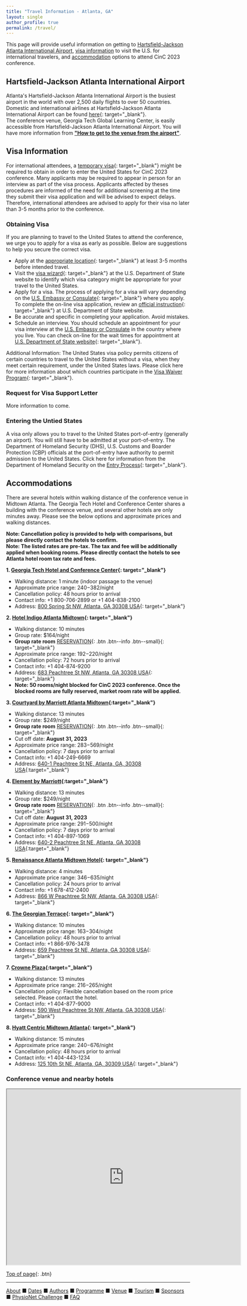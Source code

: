 ```yaml
---
title: "Travel Information - Atlanta, GA"
layout: single
author_profile: true
permalink: /travel/
---
```

<a name="top"></a>
This page will provide useful information on getting to [Hartsfield-Jackson Atlanta International Airport](#airport), [visa information](../travel/#visa) to visit the U.S. for international travelers, and [accommodation](#hotel) options to attend CinC 2023 conference. 

## <a name="airport"></a>Hartsfield-Jackson Atlanta International Airport
Atlanta's Hartsfield-Jackson Atlanta International Airport is the busiest airport in the world with over 2,500 daily flights to over 50 countries. Domestic and international airlines at Hartsfield-Jackson Atlanta International Airport can be found [here](https://www.atl.com/passenger-information/airlines-at-atl/){: target="_blank"}.\
The conference venue, Georgia Tech Global Learning Center, is easily accessible from Hartsfield-Jackson Atlanta International Airport. You will have more information from **["How to get to the venue from the airport"](../venue/#airport)**.


## <a name="visa"></a>Visa Information
For international attendees, a [temporary visa](https://travel.state.gov/content/travel/en/us-visas/tourism-visit/visitor.html){: target="_blank"} might be required to obtain in order to enter the United States for CinC 2023 conference. Many applicants may be required to appear in person for an interview as part of the visa process. Applicants affected by theses procedures are informed of the need for additional screening at the time they submit their visa application and will be advised to expect delays. Therefore, international attendees are advised to apply for their visa no later than 3-5 months prior to the conference.

### Obtaining Visa
If you are planning to travel to the United States to attend the conference, we urge you to apply for a visa as early as possible. Below are suggestions to help you secure the correct visa.
* Apply at the [appropriate location](https://www.usembassy.gov/){: target="_blank"} at least 3-5 months before intended travel.
* Visit the [visa wizard](https://travel.state.gov/content/travel/en/us-visas/visa-information-resources/wizard.html){: target="_blank"} at the U.S. Department of State website to identify which visa category might be appropriate for your travel to the United States.
* Apply for a visa. The process of applying for a visa will vary depending on the [U.S. Embassy or Consulate](https://www.usembassy.gov/){: target="_blank"} where you apply. To complete the on-line visa application, review an [official instruction](https://travel.state.gov/content/travel/en/us-visas/tourism-visit/visitor.html){: target="_blank"} at U.S. Department of State website.
* Be accurate and specific in completing your application. Avoid mistakes.
* Schedule an interview. You should schedule an appointment for your visa interview at the [U.S. Embassy or Consulate](https://www.usembassy.gov/) in the country where you live. You can check on-line for the wait times for appointment at [U.S. Department of State website](https://travel.state.gov/content/travel/en/us-visas/visa-information-resources/wait-times.html){: target="_blank"}.

Additional Information: The United States visa policy permits citizens of certain countries to travel to the United States without a visa, when they meet certain requirement, under the United States laws. Please click here for more information about which countries participate in the [Visa Waiver Program](https://travel.state.gov/content/travel/en/us-visas/tourism-visit/visa-waiver-program.html){: target="_blank"}.

### Request for Visa Support Letter
More information to come.

### Entering the Untied States
A visa only allows you to travel to the United States port-of-entry (generally an airport). You will still have to be admitted at your port-of-entry. The Department of Homeland Security (DHS), U.S. Customs and Boarder Protection (CBP) officials at the port-of-entry have authority to permit admission to the United States. Click here for information from the Department of Homeland Security on the [Entry Process](https://www.cbp.gov/travel/international-visitors){: target="_blank"}.

## <a name="hotel"></a>Accommodations 

There are several hotels within walking distance of the conference venue in Midtown Atlanta. The Georgia Tech Hotel and Conference Center shares a building with the conference venue, and several other hotels are only minutes away. Please see the below options and approximate prices and walking distances.

**Note: Cancellation policy is provided to help with comparisons, but please directly contact the hotels to confirm.**\
**Note: The listed rates are pre-tax. The tax and fee will be additionally applied when booking rooms. Please directly contact the hotels to see Atlanta hotel room tax rate and fees.**

**1. [Georgia Tech Hotel and Conference Center](https://www.gatechhotel.com/){: target="_blank"}**
- Walking distance: 1 minute (indoor passage to the venue)
- Approximate price range: $240-$382/night
- Cancellation policy: 48 hours prior to arrival
- Contact info: +1 800-706-2899 or +1 404-838-2100
- Address: [800 Spring St NW, Atlanta, GA 30308 USA](https://goo.gl/maps/FZeSqLFdUqfL5UyLA){: target="_blank"}

**2. [Hotel Indigo Atlanta Midtown](https://www.ihg.com/hotelindigo/hotels/us/en/atlanta/atlfx/hoteldetail?cm_mmc=GoogleMaps-_-IN-_-US-_-ATLFX){: target="_blank"}**
- Walking distance: 10 minutes
- Group rate: $164/night
- **Group rate room** [RESERVATION](https://www.ihg.com/hotelindigo/hotels/us/en/atlanta/atlfx/hoteldetail?fromRedirect=true&qSrt=sBR&qIta=99801505&icdv=99801505&qSlH=ATLFX&qGrpCd=CC3&setPMCookies=true&qSHBrC=IN&qDest=683+Peachtree+Street%2C+NE%2C+Atlanta%2C+GA%2C+US&srb_u=1){: .btn .btn--info .btn--small}{: target="_blank"}
- Approximate price range: $192-$220/night
- Cancellation policy: 72 hours prior to arrival
- Contact info: +1 404-874-9200
- Address: [683 Peachtree St NW, Atlanta, GA 30308 USA](https://goo.gl/maps/iWiCCkUTxoK5R9mTA){: target="_blank"}
- **Note: 50 rooms/night blocked for CinC 2023 conference. Once the blocked rooms are fully reserved, market room rate will be applied.**

**3. [Courtyard by Marriott Atlanta Midtown](https://www.marriott.com/en-us/hotels/atlyc-courtyard-atlanta-midtown/overview/){:target="_blank"}**
- Walking distance: 13 minutes
- Group rate: $249/night
- **Group rate room** [RESERVATION](https://www.marriott.com/event-reservations/reservation-link.mi?id=1675183539748&key=GRP&app=resvlink){: .btn .btn--info .btn--small}{: target="_blank"}
- Cut off date: **August 31, 2023**
- Approximate price range: $283-$569/night
- Cancellation policy: 7 days prior to arrival
- Contact info: +1 404-249-6669
- Address: [640-1 Peachtree St NE, Atlanta, GA, 30308 USA](https://goo.gl/maps/KMgHKk1qdGagzqc17){:target="_blank"}

**4. [Element by Marriott](https://www.marriott.com/en-us/hotels/atlle-element-atlanta-midtown/overview/){:target="_blank"}**
- Walking distance: 13 minutes
- Group rate: $249/night
- **Group rate room** [RESERVATION](https://www.marriott.com/event-reservations/reservation-link.mi?id=1675183539748&key=GRP&app=resvlink){: .btn .btn--info .btn--small}{: target="_blank"}
- Cut off date: **August 31, 2023**
- Approximate price range: $291-$500/night
- Cancellation policy: 7 days prior to arrival 
- Contact info: +1 404-897-1069
- Address: [640-2 Peachtree St NE, Atlanta, GA 30308 USA](https://goo.gl/maps/q4Dx5YC7WXmKjKR69){:target="_blank"}

**5. [Renaissance Atlanta Midtown Hotel](https://www.marriott.com/en-us/hotels/atlbd-renaissance-atlanta-midtown-hotel/overview/){: target="_blank"}**
- Walking distance: 4 minutes
- Approximate price range: $346-$635/night
- Cancellation policy: 24 hours prior to arrival
- Contact info: +1 678-412-2400
- Address: [866 W Peachtree St NW, Atlanta, GA 30308 USA](https://goo.gl/maps/H66y4C2aXs9QyD8Y8){: target="_blank"}

**6. [The Georgian Terrace](https://www.thegeorgianterrace.com/){: target="_blank"}**
- Walking distance: 10 minutes
- Approximate price range: $163-$304/night
- Cancellation policy: 48 hours prior to arrival
- Contact info: +1 866-976-3478
- Address:  [659 Peachtree St NE, Atlanta, GA 30308 USA](https://goo.gl/maps/RTwL26e3iCyC7Qyo7){: target="_blank"}

**7. [Crowne Plaza](https://www.ihg.com/crowneplaza/hotels/us/en/atlanta/atlpw/hoteldetail){:target="_blank"}**
- Walking distance: 13 minutes
- Approximate price range: $216-$265/night
- Cancellation policy: Flexible cancellation based on the room price selected. Please contact the hotel.
- Contact info: +1 404-877-9000
- Address: [590 West Peachtree St NW, Atlanta, GA 30308 USA](https://goo.gl/maps/tQMgv99ac1iRYtjU9){: target="_blank"}

**8. [Hyatt Centric Midtown Atlanta](https://www.hyatt.com/en-US/hotel/georgia/hyatt-centric-midtown-atlanta/atlhm){: target="_blank"}**
- Walking distance: 15 minutes
- Approximate price range: $240-$676/night
- Cancellation policy: 48 hours prior to arrival
- Contact info: +1 404-443-1234
- Address: [125 10th St NE, Atlanta, GA, 30309 USA](https://goo.gl/maps/MCckm7Mx1ZDjSfMTA){: target="_blank"}

### Conference venue and nearby hotels
<iframe src="https://www.google.com/maps/d/u/0/embed?mid=11WBQ7ozqdQVXEyWtqc3jimenW54kY2M&ehbc=2E312F" width="640" height="480"></iframe>


[Top of page](#top){: .btn}

---

[About](../about/) &#9632; [Dates](../dates/) &#9632; [Authors](../authors) &#9632; [Programme](../programme/) &#9632; [Venue](../venue/) &#9632; [Tourism](../tourism/) &#9632; [Sponsors](../sponsors/) &#9632; [PhysioNet Challenge](../challenge/) &#9632; [FAQ](../faq/)
